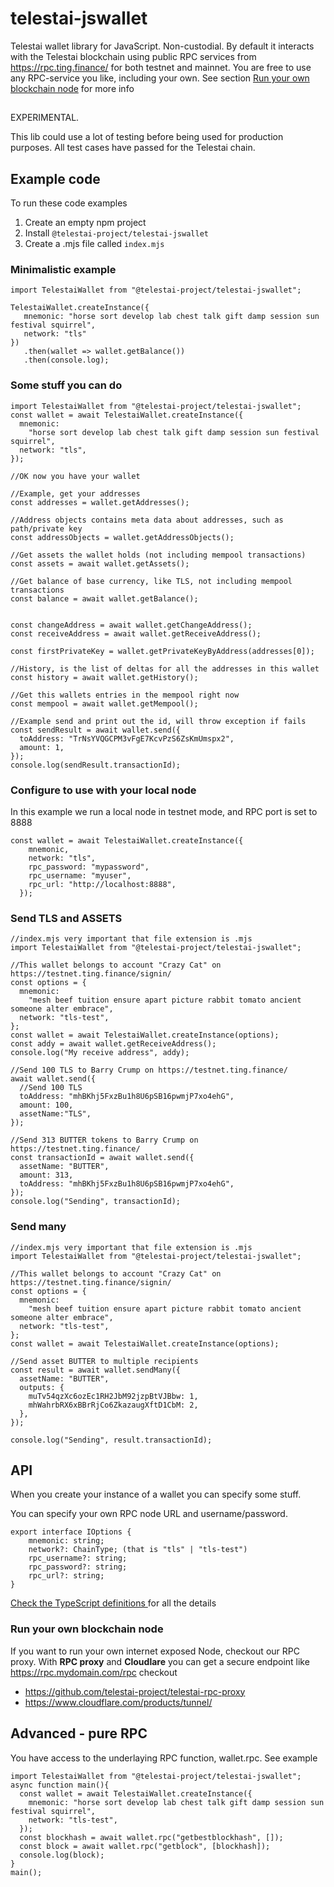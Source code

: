 # telestai-jswallet

Telestai wallet library for JavaScript.
Non-custodial.
By default it interacts with the Telestai blockchain using public RPC services from
https://rpc.ting.finance/ for both testnet and mainnet.
You are free to use any RPC-service you like, including your own.
See section [Run your own blockchain node](#run-your-own-blockchain-node) for more info

##

EXPERIMENTAL.

This lib could use a lot of testing before being used for production purposes. All test cases have passed for the Telestai chain.

### 
## Example code

To run these code examples

1. Create an empty npm project
2. Install `@telestai-project/telestai-jswallet`
3. Create a .mjs file called `index.mjs`

### Minimalistic example

```
import TelestaiWallet from "@telestai-project/telestai-jswallet";

TelestaiWallet.createInstance({
   mnemonic: "horse sort develop lab chest talk gift damp session sun festival squirrel",
   network: "tls"
})
   .then(wallet => wallet.getBalance())
   .then(console.log);
```
### Some stuff you can do
```
import TelestaiWallet from "@telestai-project/telestai-jswallet";
const wallet = await TelestaiWallet.createInstance({
  mnemonic:
    "horse sort develop lab chest talk gift damp session sun festival squirrel",
  network: "tls",
});

//OK now you have your wallet

//Example, get your addresses
const addresses = wallet.getAddresses();

//Address objects contains meta data about addresses, such as path/private key
const addressObjects = wallet.getAddressObjects();
 
//Get assets the wallet holds (not including mempool transactions) 
const assets = await wallet.getAssets();

//Get balance of base currency, like TLS, not including mempool transactions
const balance = await wallet.getBalance();


const changeAddress = await wallet.getChangeAddress();
const receiveAddress = await wallet.getReceiveAddress();

const firstPrivateKey = wallet.getPrivateKeyByAddress(addresses[0]);

//History, is the list of deltas for all the addresses in this wallet
const history = await wallet.getHistory();

//Get this wallets entries in the mempool right now
const mempool = await wallet.getMempool();
 
//Example send and print out the id, will throw exception if fails
const sendResult = await wallet.send({
  toAddress: "TrNsYVQGCPM3vFgE7KcvPzS6ZsKmUmspx2",
  amount: 1,
});
console.log(sendResult.transactionId);
```
### Configure to use with your local node

In this example we run a local node in testnet mode, and RPC port is set to 8888

```
const wallet = await TelestaiWallet.createInstance({
    mnemonic,
    network: "tls",
    rpc_password: "mypassword",
    rpc_username: "myuser",
    rpc_url: "http://localhost:8888",
  });
```

### Send TLS and ASSETS

```
//index.mjs very important that file extension is .mjs
import TelestaiWallet from "@telestai-project/telestai-jswallet";

//This wallet belongs to account "Crazy Cat" on https://testnet.ting.finance/signin/
const options = {
  mnemonic:
    "mesh beef tuition ensure apart picture rabbit tomato ancient someone alter embrace",
  network: "tls-test",
};
const wallet = await TelestaiWallet.createInstance(options);
const addy = await wallet.getReceiveAddress();
console.log("My receive address", addy);

//Send 100 TLS to Barry Crump on https://testnet.ting.finance/
await wallet.send({
  //Send 100 TLS
  toAddress: "mhBKhj5FxzBu1h8U6pSB16pwmjP7xo4ehG",
  amount: 100,
  assetName:"TLS",
});

//Send 313 BUTTER tokens to Barry Crump on https://testnet.ting.finance/
const transactionId = await wallet.send({
  assetName: "BUTTER",
  amount: 313,
  toAddress: "mhBKhj5FxzBu1h8U6pSB16pwmjP7xo4ehG",
});
console.log("Sending", transactionId);
```

### Send many

```
//index.mjs very important that file extension is .mjs
import TelestaiWallet from "@telestai-project/telestai-jswallet";

//This wallet belongs to account "Crazy Cat" on https://testnet.ting.finance/signin/
const options = {
  mnemonic:
    "mesh beef tuition ensure apart picture rabbit tomato ancient someone alter embrace",
  network: "tls-test",
};
const wallet = await TelestaiWallet.createInstance(options);

//Send asset BUTTER to multiple recipients
const result = await wallet.sendMany({
  assetName: "BUTTER",
  outputs: {
    muTv54qzXc6ozEc1RH2JbM92jzpBtVJBbw: 1,
    mhWahrbRX6xBBrRjCo6ZkazaugXftD1CbM: 2,
  },
});

console.log("Sending", result.transactionId);

```

## API

When you create your instance of a wallet you can specify some stuff.

You can specify your own RPC node URL and username/password.

```
export interface IOptions {
    mnemonic: string;
    network?: ChainType; (that is "tls" | "tls-test")
    rpc_username?: string;
    rpc_password?: string;
    rpc_url?: string;
}
```

[Check the TypeScript definitions ](./dist/types.d.ts) for all the details

### Run your own blockchain node

If you want to run your own internet exposed Node, checkout our RPC proxy.
With **RPC proxy** and **Cloudlare** you can get a secure endpoint like
https://rpc.mydomain.com/rpc
checkout

- https://github.com/telestai-project/telestai-rpc-proxy
- https://www.cloudflare.com/products/tunnel/

## Advanced - pure RPC

You have access to the underlaying RPC function, wallet.rpc.
See example

```
import TelestaiWallet from "@telestai-project/telestai-jswallet";
async function main(){
  const wallet = await TelestaiWallet.createInstance({
    mnemonic: "horse sort develop lab chest talk gift damp session sun festival squirrel",
    network: "tls-test",
  });
  const blockhash = await wallet.rpc("getbestblockhash", []);
  const block = await wallet.rpc("getblock", [blockhash]);
  console.log(block);
}
main();
```
